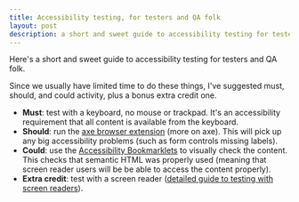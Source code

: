 ```yaml
---
title: Accessibility testing, for testers and QA folk
layout: post
description: a short and sweet guide to accessibility testing for testers and QA folk.
---
```


Here's a short and sweet guide to accessibility testing for testers and QA folk.

Since we usually have limited time to do these things, I've suggested must, should, and could activity, plus a bonus extra credit one.

- **Must**: test with a keyboard, no mouse or trackpad. It's an accessibility requirement that all content is available from the keyboard.
- **Should**: run the [axe browser extension](https://www.deque.com/axe/) (more on axe). This will pick up any big accessibility problems (such as form controls missing labels).
- **Could**: use the [Accessibility Bookmarklets](https://accessibility-bookmarklets.org/install.html) to visually check the content. This checks that semantic HTML was properly used (meaning that screen reader users will be be able to access the content properly).
- **Extra credit**: test with a screen reader ([detailed guide to testing with screen readers](/2019/11/29/testing-with-screen-readers/)).
